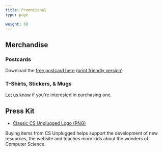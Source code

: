 ```yaml
---
title: Promotional
type: page

weight: 60
---
```

## Merchandise

### Postcards

Download the [free postcard here][1] ([print friendly version][2])

### T-Shirts, Stickers, & Mugs

[Let us know](mailto:tim.bell@canterbury.ac.nz) if you're interested in purchasing one.

## Press Kit

- [Classic CS Unplugged Logo (PNG)](/images/logos/classic-cs-unplugged-logo.png)

Buying items from CS Unplugged helps support the development of new resources, the website and teaches more kids about the wonders of Computer Science.

 [1]: /documents/promotional/unplugged-parity-trick-postcard.pdf
 [2]: /documents/promotional/unplugged-parity-trick-postcard-print-version.pdf
